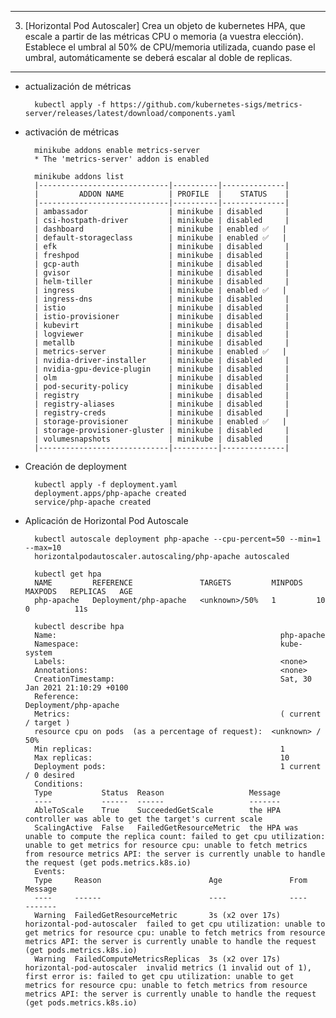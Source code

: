 ---------------------------------------------------------------------------------------
3. [Horizontal Pod Autoscaler] Crea un objeto de kubernetes HPA, que escale a partir de
las métricas CPU o memoria (a vuestra elección). Establece el umbral al 50% de
CPU/memoria utilizada, cuando pase el umbral, automáticamente se deberá escalar
al doble de replicas.
---------------------------------------------------------------------------------------

* actualización de métricas

        kubectl apply -f https://github.com/kubernetes-sigs/metrics-server/releases/latest/download/components.yaml

* activación de métricas 

        minikube addons enable metrics-server
        * The 'metrics-server' addon is enabled

        minikube addons list
        |-----------------------------|----------|--------------|
        |         ADDON NAME          | PROFILE  |    STATUS    |
        |-----------------------------|----------|--------------|
        | ambassador                  | minikube | disabled     |
        | csi-hostpath-driver         | minikube | disabled     |
        | dashboard                   | minikube | enabled ✅   |
        | default-storageclass        | minikube | enabled ✅   |
        | efk                         | minikube | disabled     |
        | freshpod                    | minikube | disabled     |
        | gcp-auth                    | minikube | disabled     |
        | gvisor                      | minikube | disabled     |
        | helm-tiller                 | minikube | disabled     |
        | ingress                     | minikube | enabled ✅   |
        | ingress-dns                 | minikube | disabled     |
        | istio                       | minikube | disabled     |
        | istio-provisioner           | minikube | disabled     |
        | kubevirt                    | minikube | disabled     |
        | logviewer                   | minikube | disabled     |
        | metallb                     | minikube | disabled     |
        | metrics-server              | minikube | enabled ✅   |
        | nvidia-driver-installer     | minikube | disabled     |
        | nvidia-gpu-device-plugin    | minikube | disabled     |
        | olm                         | minikube | disabled     |
        | pod-security-policy         | minikube | disabled     |
        | registry                    | minikube | disabled     |
        | registry-aliases            | minikube | disabled     |
        | registry-creds              | minikube | disabled     |
        | storage-provisioner         | minikube | enabled ✅   |
        | storage-provisioner-gluster | minikube | disabled     |
        | volumesnapshots             | minikube | disabled     |
        |-----------------------------|----------|--------------|

* Creación de deployment

        kubectl apply -f deployment.yaml
        deployment.apps/php-apache created
        service/php-apache created

* Aplicación de Horizontal Pod Autoscale

        kubectl autoscale deployment php-apache --cpu-percent=50 --min=1 --max=10 
        horizontalpodautoscaler.autoscaling/php-apache autoscaled

        kubectl get hpa
        NAME         REFERENCE               TARGETS         MINPODS   MAXPODS   REPLICAS   AGE
        php-apache   Deployment/php-apache   <unknown>/50%   1         10        0          11s

        kubectl describe hpa
        Name:                                                  php-apache
        Namespace:                                             kube-system
        Labels:                                                <none>
        Annotations:                                           <none>
        CreationTimestamp:                                     Sat, 30 Jan 2021 21:10:29 +0100
        Reference:                                             Deployment/php-apache
        Metrics:                                               ( current / target )
        resource cpu on pods  (as a percentage of request):  <unknown> / 50%
        Min replicas:                                          1
        Max replicas:                                          10
        Deployment pods:                                       1 current / 0 desired
        Conditions:
        Type           Status  Reason                   Message
        ----           ------  ------                   -------
        AbleToScale    True    SucceededGetScale        the HPA controller was able to get the target's current scale
        ScalingActive  False   FailedGetResourceMetric  the HPA was unable to compute the replica count: failed to get cpu utilization: unable to get metrics for resource cpu: unable to fetch metrics from resource metrics API: the server is currently unable to handle the request (get pods.metrics.k8s.io)
        Events:
        Type     Reason                        Age               From                       Message
        ----     ------                        ----              ----                       -------
        Warning  FailedGetResourceMetric       3s (x2 over 17s)  horizontal-pod-autoscaler  failed to get cpu utilization: unable to get metrics for resource cpu: unable to fetch metrics from resource metrics API: the server is currently unable to handle the request (get pods.metrics.k8s.io)
        Warning  FailedComputeMetricsReplicas  3s (x2 over 17s)  horizontal-pod-autoscaler  invalid metrics (1 invalid out of 1), first error is: failed to get cpu utilization: unable to get metrics for resource cpu: unable to fetch metrics from resource metrics API: the server is currently unable to handle the request (get pods.metrics.k8s.io)

